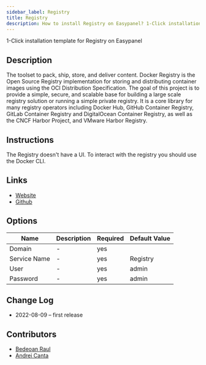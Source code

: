 ```yaml
---
sidebar_label: Registry
title: Registry
description: How to install Registry on Easypanel? 1-Click installation template for Registry on Easypanel
---
```


<!-- generated -->

1-Click installation template for Registry on Easypanel

## Description

The toolset to pack, ship, store, and deliver content. Docker Registry is the Open Source Registry implementation for storing and distributing container images using the OCI Distribution Specification. The goal of this project is to provide a simple, secure, and scalable base for building a large scale registry solution or running a simple private registry. It is a core library for many registry operators including Docker Hub, GitHub Container Registry, GitLab Container Registry and DigitalOcean Container Registry, as well as the CNCF Harbor Project, and VMware Harbor Registry.

## Instructions

The Registry doesn't have a UI. To interact with the registry you should use the Docker CLI.

## Links

- [Website](https://hub.docker.com/_/registry)
- [Github](https://github.com/distribution/distribution)

## Options

Name | Description | Required | Default Value
-|-|-|-
Domain | - | yes | 
Service Name | - | yes | Registry
User | - | yes | admin
Password | - | yes | admin

## Change Log

- 2022-08-09 – first release

## Contributors

- [Bedeoan Raul](https://github.com/bedeoan)
- [Andrei Canta](https://github.com/deiucanta)
